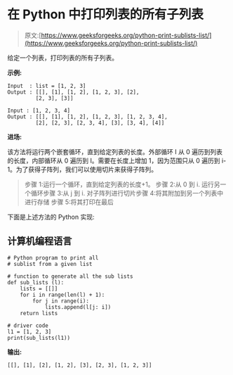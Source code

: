 # 在 Python 中打印列表的所有子列表

> 原文:[https://www.geeksforgeeks.org/python-print-sublists-list/](https://www.geeksforgeeks.org/python-print-sublists-list/)

给定一个列表，打印列表的所有子列表。

**示例:**

```
Input  : list = [1, 2, 3] 
Output : [[], [1], [1, 2], [1, 2, 3], [2], 
         [2, 3], [3]]

Input : [1, 2, 3, 4] 
Output : [[], [1], [1, 2], [1, 2, 3], [1, 2, 3, 4], 
         [2], [2, 3], [2, 3, 4], [3], [3, 4], [4]]
```

**进场:**

该方法将运行两个嵌套循环，直到给定列表的长度。外部循环 I 从 0 遍历到列表的长度，内部循环从 0 遍历到 I。需要在长度上增加 1，因为范围只从 0 遍历到 i-1。为了获得子阵列，我们可以使用切片来获得子阵列。

> 步骤 1:运行一个循环，直到给定列表的长度+1。
> 步骤 2:从 0 到 i.
> 运行另一个循环步骤 3:从 j 到 i.
> 对子阵列进行切片步骤 4:将其附加到另一个列表中进行存储
> 步骤 5:将其打印在最后

下面是上述方法的 Python 实现:

## 计算机编程语言

```
# Python program to print all
# sublist from a given list

# function to generate all the sub lists
def sub_lists (l):
    lists = [[]]
    for i in range(len(l) + 1):
        for j in range(i):
            lists.append(l[j: i])
    return lists

# driver code
l1 = [1, 2, 3]
print(sub_lists(l1))
```

**输出:**

```
[[], [1], [2], [1, 2], [3], [2, 3], [1, 2, 3]]
```